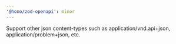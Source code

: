 ```yaml
---
'@hono/zod-openapi': minor
---
```


Support other json content-types such as application/vnd.api+json, application/problem+json, etc.
